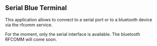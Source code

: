 ## Serial Blue Terminal

This application allows to connect to a serial port or to a bluetooth device via the rfcomm service.

For the moment, only the serial interface is available. The bluetooth RFCOMM will come soon.
